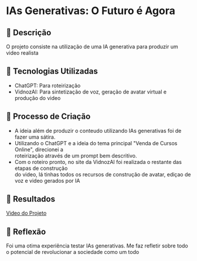 # IAs Generativas: O Futuro é Agora

## 📒 Descrição
O projeto consiste na utilização de uma IA generativa para produzir um video realista

## 🤖 Tecnologias Utilizadas
* ChatGPT: Para roteirização
* VidnozAI: Para sintetização de voz, geração de avatar virtual e produção do video

## 🧐 Processo de Criação
* A ideia além de produzir o conteudo utilizando IAs generativas foi de fazer uma sátira.<br>
* Utilizando o ChatGPT e a ideia do tema principal "Venda de Cursos Online", direcionei a <br> 
roteirização através de um prompt bem descritivo.<br>
* Com o roteiro pronto, no site da VidnozAI foi realizada o restante das etapas de construção<br>
do video, lá tinhas todos os recursos de construção de avatar, ediçao de voz e video gerados por IA

## 🚀 Resultados
[Video do Projeto](https://share.vidnoz.com/aivideo?id=4562883)

## 💭 Reflexão
Foi uma otima experiência testar IAs generativas. Me faz refletir sobre todo o potencial de revolucionar a sociedade como um todo
